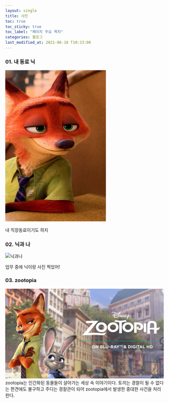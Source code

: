 ```yaml
---
layout: single
title: 사진
toc: true
toc_sticky: true
toc_label: "페이지 주요 목차"
categories: 블로그
last_modified_at: 2021-06-18 T10:33:00
---
```


### 01. 내 동료 닉
![nick](/assets/images/myboyfriend.jpg)

내 직장동료이기도 하지


### 02. 닉과 나
![닉과나][닉과나의사진]

[닉과나의사진]: https://i1.wp.com/static.smalljoys.me/2020/02/maxresdefault-7-1-1024x576.jpg?resize=1024%2C576&ssl=1&strip=all

업무 중에 닉이랑 사진 찍었어!

### 03. zootopia
[![zootopia](/assets/images/zootopia.png "더 자세한 내용을 원하시면 방문해 보세요")](https://en.wikipedia.org/wiki/Zootopia)
zootopia는 인간화된 동물들이 살아가는 세상 속 이야기이다. 토끼는 경찰이 될 수 없다는 편견에도 불구하고 주디는 경찰관이 되어 zootopia에서 발생한 중대한 사건을 처리한다.
